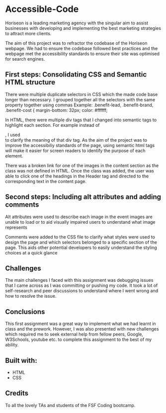 # Accessible-Code
Horiseon is a leading marketing agency with the singular aim to assist businesses with developing and implementing the best marketing strategies to attract more clients.

 The aim of this project was to refractor the codebase of the Horiseon webpage. We had to ensure the codebase followed best practices and  the webpage met the accessibility standards to ensure their site was optimised for search engines. 

## First steps: Consolidating CSS and Semantic HTML structure
There were multiple duplicate selectors in CSS which the made code base longer than necessary. I grouped together all the selectors with the same property together using commas
Example:
.benefit-lead, .benefit-brand, .benefit-cost {
    margin-bottom: 32px;
    color: #ffffff;

In HTML, there were multiple div tags that I changed into semantic tags to highlight each section. For example instead of <div class="content">, I used <section class="content"> to clarify the meaning of that div tag. As the aim of the project was to improve the accessibiliy standards of the page, using semantic html tags will make it easier for screen readers to identify the purpose of each element.

There was a broken link for one of the images in the content section as the class was not defined in HTML. Once the class was added, the user was able to click one of the headings in the Header tag and directed to the corresponding text in the content page. 

## Second steps: Including alt attributes and adding comments
Alt attributes were used to describe each image in the event images are unable to load or to aid visually impaired users to understand what image represents

Comments were added to the CSS file to clarify what styles were used to design the page and which selectors belonged to a specific section of the page. This aids other potential developers to easily understand the styling choices at a quick glance

## Challenges
The main challenges I faced with this assignment was debugging issues that I came across as I was committing or pushing my code. It took a lot of self-research and peer discussions to understand where I went wrong and how to resolve the issue. 

## Conclusions 
This first assignment was a great way to implement what we had learnt in class and the prework. However, I was also presented with new challenges which required me to seek external help from fellow peers, Google, W3Schools, youtube etc. to complete this assignment to the best of my ability. 

## Built with:
* HTML
* CSS

## Credits 
To all the lovely TAs and students of the FSF Coding bootcamp. 